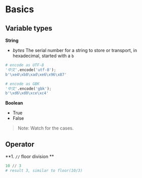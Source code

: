 Basics
======

Variable types
--------------

**String**

- _bytes_ The serial number for a string to store or transport, in hexadecimal, started with a `b`

```python
# encode as UTF-8
'中文'.encode('utf-8');
b'\xe4\xb8\xad\xe6\x96\x87'

# encode as GBK
'中文'.encode('gbk');
b'\xd6\xd0\xce\xc4'
```


**Boolean**

- True
- False

> Note: Watch for the cases.

Operator
--------

**1. `//` floor division **

```python
10 // 3
# result 3, similar to floor(10/3)
```
